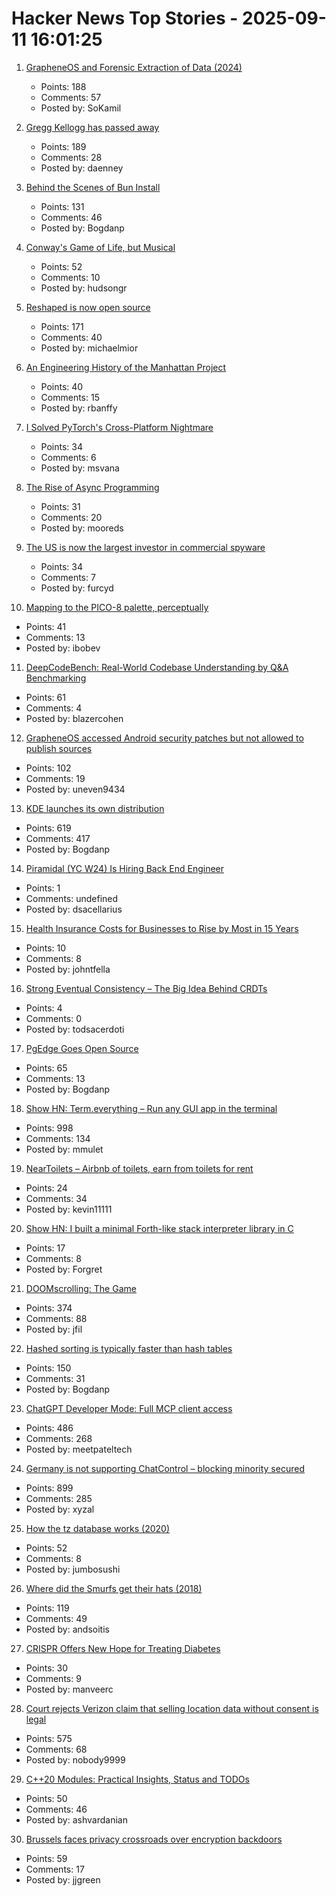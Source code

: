 # Hacker News Top Stories - 2025-09-11 16:01:25

1. [GrapheneOS and Forensic Extraction of Data (2024)](https://discuss.grapheneos.org/d/13107-grapheneos-and-forensic-extraction-of-data)
   - Points: 188
   - Comments: 57
   - Posted by: SoKamil

2. [Gregg Kellogg has passed away](https://lists.w3.org/Archives/Public/public-json-ld-wg/2025Sep/0012.html)
   - Points: 189
   - Comments: 28
   - Posted by: daenney

3. [Behind the Scenes of Bun Install](https://bun.com/blog/behind-the-scenes-of-bun-install)
   - Points: 131
   - Comments: 46
   - Posted by: Bogdanp

4. [Conway's Game of Life, but Musical](https://www.hudsong.dev/digital-darwin)
   - Points: 52
   - Comments: 10
   - Posted by: hudsongr

5. [Reshaped is now open source](https://reshaped.so/blog/reshaped-oss)
   - Points: 171
   - Comments: 40
   - Posted by: michaelmior

6. [An Engineering History of the Manhattan Project](https://www.construction-physics.com/p/an-engineering-history-of-the-manhattan)
   - Points: 40
   - Comments: 15
   - Posted by: rbanffy

7. [I Solved PyTorch's Cross-Platform Nightmare](https://svana.name/2025/09/how-i-solved-pytorchs-cross-platform-nightmare/)
   - Points: 34
   - Comments: 6
   - Posted by: msvana

8. [The Rise of Async Programming](https://www.braintrust.dev/blog/async-programming)
   - Points: 31
   - Comments: 20
   - Posted by: mooreds

9. [The US is now the largest investor in commercial spyware](https://arstechnica.com/security/2025/09/the-us-is-now-the-largest-investor-in-commercial-spyware/)
   - Points: 34
   - Comments: 7
   - Posted by: furcyd

10. [Mapping to the PICO-8 palette, perceptually](https://30fps.net/pages/perceptual-pico8-pixel-mapping/)
   - Points: 41
   - Comments: 13
   - Posted by: ibobev

11. [DeepCodeBench: Real-World Codebase Understanding by Q&A Benchmarking](https://www.qodo.ai/blog/deepcodebench-real-world-codebase-understanding-by-qa-benchmarking/)
   - Points: 61
   - Comments: 4
   - Posted by: blazercohen

12. [GrapheneOS accessed Android security patches but not allowed to publish sources](https://grapheneos.social/@GrapheneOS/115164133992525834)
   - Points: 102
   - Comments: 19
   - Posted by: uneven9434

13. [KDE launches its own distribution](https://lwn.net/SubscriberLink/1037166/caa6979c16a99c9e/)
   - Points: 619
   - Comments: 417
   - Posted by: Bogdanp

14. [Piramidal (YC W24) Is Hiring Back End Engineer](https://www.ycombinator.com/companies/piramidal/jobs/1HvdaXs-full-stack-engineer-platform)
   - Points: 1
   - Comments: undefined
   - Posted by: dsacellarius

15. [Health Insurance Costs for Businesses to Rise by Most in 15 Years](https://www.wsj.com/health/healthcare/health-insurance-costs-rise-6cc1b934)
   - Points: 10
   - Comments: 8
   - Posted by: johntfella

16. [Strong Eventual Consistency – The Big Idea Behind CRDTs](https://lewiscampbell.tech/blog/250908.html)
   - Points: 4
   - Comments: 0
   - Posted by: todsacerdoti

17. [PgEdge Goes Open Source](https://www.pgedge.com/blog/pgedge-goes-open-source)
   - Points: 65
   - Comments: 13
   - Posted by: Bogdanp

18. [Show HN: Term.everything – Run any GUI app in the terminal](https://github.com/mmulet/term.everything)
   - Points: 998
   - Comments: 134
   - Posted by: mmulet

19. [NearToilets – Airbnb of toilets, earn from toilets for rent](https://neartoilets.com/)
   - Points: 24
   - Comments: 34
   - Posted by: kevin11111

20. [Show HN: I built a minimal Forth-like stack interpreter library in C](undefined)
   - Points: 17
   - Comments: 8
   - Posted by: Forgret

21. [DOOMscrolling: The Game](https://ironicsans.ghost.io/doomscrolling-the-game/)
   - Points: 374
   - Comments: 88
   - Posted by: jfil

22. [Hashed sorting is typically faster than hash tables](https://reiner.org/hashed-sorting)
   - Points: 150
   - Comments: 31
   - Posted by: Bogdanp

23. [ChatGPT Developer Mode: Full MCP client access](https://platform.openai.com/docs/guides/developer-mode)
   - Points: 486
   - Comments: 268
   - Posted by: meetpateltech

24. [Germany is not supporting ChatControl – blocking minority secured](https://digitalcourage.social/@echo_pbreyer/115184350819592476)
   - Points: 899
   - Comments: 285
   - Posted by: xyzal

25. [How the tz database works (2020)](https://yatsushi.com/blog/tz-database/)
   - Points: 52
   - Comments: 8
   - Posted by: jumbosushi

26. [Where did the Smurfs get their hats (2018)](https://www.pipelinecomics.com/beginning-bd-smurfs-hats-origin/)
   - Points: 119
   - Comments: 49
   - Posted by: andsoitis

27. [CRISPR Offers New Hope for Treating Diabetes](https://www.wired.com/story/no-more-injections-crispr-offers-new-hope-for-treating-diabetes/)
   - Points: 30
   - Comments: 9
   - Posted by: manveerc

28. [Court rejects Verizon claim that selling location data without consent is legal](https://arstechnica.com/tech-policy/2025/09/court-rejects-verizon-claim-that-selling-location-data-without-consent-is-legal/)
   - Points: 575
   - Comments: 68
   - Posted by: nobody9999

29. [C++20 Modules: Practical Insights, Status and TODOs](https://chuanqixu9.github.io/c++/2025/08/14/C++20-Modules.en.html)
   - Points: 50
   - Comments: 46
   - Posted by: ashvardanian

30. [Brussels faces privacy crossroads over encryption backdoors](https://www.theregister.com/2025/09/11/eu_chat_control/)
   - Points: 59
   - Comments: 17
   - Posted by: jjgreen

